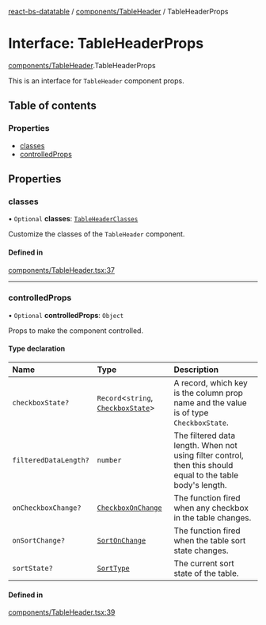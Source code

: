 [react-bs-datatable](../README.md) / [components/TableHeader](../modules/components_TableHeader.md) / TableHeaderProps

# Interface: TableHeaderProps

[components/TableHeader](../modules/components_TableHeader.md).TableHeaderProps

This is an interface for `TableHeader` component props.

## Table of contents

### Properties

- [classes](components_TableHeader.TableHeaderProps.md#classes)
- [controlledProps](components_TableHeader.TableHeaderProps.md#controlledprops)

## Properties

### classes

• `Optional` **classes**: [`TableHeaderClasses`](components_TableHeader.TableHeaderClasses.md)

Customize the classes of the `TableHeader` component.

#### Defined in

[components/TableHeader.tsx:37](https://github.com/imballinst/react-bs-datatable/blob/f45e78e/src/components/TableHeader.tsx#L37)

___

### controlledProps

• `Optional` **controlledProps**: `Object`

Props to make the component controlled.

#### Type declaration

| Name | Type | Description |
| :------ | :------ | :------ |
| `checkboxState?` | `Record`<`string`, [`CheckboxState`](helpers_types.CheckboxState.md)\> | A record, which key is the column prop name and the value is of type `CheckboxState`. |
| `filteredDataLength?` | `number` | The filtered data length. When not using filter control, then this should equal to the table body's length. |
| `onCheckboxChange?` | [`CheckboxOnChange`](../modules/helpers_types.md#checkboxonchange) | The function fired when any checkbox in the table changes. |
| `onSortChange?` | [`SortOnChange`](../modules/helpers_types.md#sortonchange) | The function fired when the table sort state changes. |
| `sortState?` | [`SortType`](helpers_types.SortType.md) | The current sort state of the table. |

#### Defined in

[components/TableHeader.tsx:39](https://github.com/imballinst/react-bs-datatable/blob/f45e78e/src/components/TableHeader.tsx#L39)
